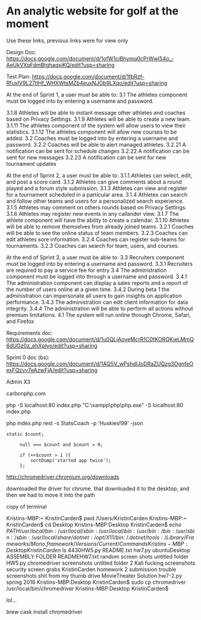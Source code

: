 # An analytic website for golf at the moment

Use these links, previous links were for view only

Design Doc:
https://docs.google.com/document/d/1ofW1cjBhymq0cPrWwI54o_-AeUkVXqFdmBtghaqxjKQ/edit?usp=sharing

Test Plan:
https://docs.google.com/document/d/1fbRzf-RfuxIV9L27tlHf_WHXWtsMZb4euxNJOb9LXqo/edit?usp=sharing


At the end of Sprint 1, a user must be able to:
3.1  The athletes component must be logged into by entering a username and password.

3.1.8  Athletes will be able to instant message other athletes and coaches based on Privacy Settings.
3.1.9  Athletes will be able to create a new team.
3.1.11  The athletes component of the system will allow users to view their statistics.
3.1.12  The athletes component will allow new courses to be added.
3.2     Coaches must be logged into by entering a username and password.
3.2.2   Coaches will be able to alert managed athletes.
3.2.21   A notification can be sent for schedule changes
3.2.22   A notification can be sent for new messages
3.2.23   A notification can be sent for new tournament updates


At the end of Sprint 2, a user must be able to:
3.1.1  Athletes can select, edit, and post a score card.
3.1.2  Athletes can give comments about a round played and a forum style submission.
3.1.3  Athletes can view and register for a  tournament scheduled in a particular area.
3.1.4  Athletes can search and follow other teams and users for a personalized search experience.
3.1.5  Athletes may comment on others rounds based on Privacy Settings.
3.1.6  Athletes may register new events in any callander view.
3.1.7  The athlete component will have the ability to create a calendar.
3.1.10  Athletes will be able to remove themselves from already joined teams.
3.2.1  Coaches will be able to see the online status of team members. 
3.2.3  Coaches can edit athletes sore information.
3.2.4  Coaches can register sub-teams for tournaments.
3.2.3  Coaches can search for team, users, and courses.


At the end of Sprint 3, a user must be able to:
3.3  Recruiters component must be logged into by entering a username and password.
3.3.1  Recruiters are required to pay a service fee for entry 
3.4  The administration component must be logged into through a username and password.
3.4.1  The administration component can display a sales reports and a report of the number of users online at a given time.
3.4.2  During beta 1 the administration can impersonate all users to gain insights on application performance.
3.4.3  The administration can edit client information for data  integrity.
3.4.4  The administration will be able to perform all actions without premium limitations. 
4.1  The system will run online through Chrome, Safari, and Firefox




Requirements doc:
https://docs.google.com/document/d/1u0QLjAoveMcrR1C0fKOROKieLMmQ6dUGz0z_ehXplyo/edit?usp=sharing


Sprint 0 doc (bs):
https://docs.google.com/document/d/1AQ5V_wPshdIJoDRaZUQzg3OgnfeOexFQzvv7eAzwFjA/edit?usp=sharing
 

Admin X3


 
 carbonphp.com
 
 
php -S localhost:80 index.php
"C:\xampp\php\php.exe" -S localhost:80 index.php


 php index.php rest -s StatsCoach -p 'Huskies!99' -json 
 
    static $count;
 
         null === $count and $count = 0;
 
         if (++$count > 1 ){
             sortDump('started app twice');
         };
         
         
         
  
http://chromedriver.chromium.org/downloads

downloaded the driver for chrome. that downloaded it to the desktop, and then we had to move it into the path 



copy of terminal

Kristins-MBP:~ KristinCarden$ pwd
/Users/KristinCarden
Kristins-MBP:~ KristinCarden$ cd Desktop
Kristins-MBP:Desktop KristinCarden$ echo $PATH 
/usr/local/bin:/usr/local/sbin:/usr/local/bin:/usr/bin:/bin:/usr/sbin:/sbin:/usr/local/share/dotnet:/opt/X11/bin:~/.dotnet/tools:/Library/Frameworks/Mono.framework/Versions/Current/Commands
Kristins-MBP:Desktop KristinCarden$ ls
4430HW5.py					README.txt					hw7.py						ubuntuDesktop
ASSEMBLY FOLDER					READMEHW7.txt					random screen shots				untitled folder
HW5.py						chromedriver					screenshots					untitled folder 2
Kali						fucking screenshots				security screen grabs
KristinCarden					homework 2 submission trouble screenshots	shit from my thumb drive
MovieTheater Solution				hw7-2.py					spring 2018
Kristins-MBP:Desktop KristinCarden$ sudo cp chromedriver /usr/local/bin/chromedriver
Kristins-MBP:Desktop KristinCarden$ 



lol...

brew cask install chromedriver